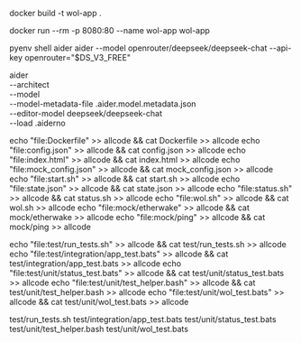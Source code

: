 docker build -t wol-app .

docker run --rm -p 8080:80 --name wol-app wol-app

pyenv shell aider
aider --model openrouter/deepseek/deepseek-chat --api-key openrouter="$DS_V3_FREE"

aider \
  --architect  \
  --model  \
  --model-metadata-file .aider.model.metadata.json \
  --editor-model deepseek/deepseek-chat \
  --load .aiderno

echo "file:Dockerfile" >> allcode && cat Dockerfile >> allcode
echo "file:config.json" >> allcode && cat config.json >> allcode
echo "file:index.html" >> allcode && cat index.html >> allcode
echo "file:mock_config.json" >> allcode && cat mock_config.json >> allcode
echo "file:start.sh" >> allcode && cat start.sh >> allcode
echo "file:state.json" >> allcode && cat state.json >> allcode
echo "file:status.sh" >> allcode && cat status.sh >> allcode
echo "file:wol.sh" >> allcode && cat wol.sh >> allcode
echo "file:mock/etherwake" >> allcode && cat mock/etherwake >> allcode
echo "file:mock/ping" >> allcode && cat mock/ping >> allcode

echo "file:test/run_tests.sh" >> allcode && cat test/run_tests.sh >> allcode
echo "file:test/integration/app_test.bats" >> allcode && cat test/integration/app_test.bats >> allcode
echo "file:test/unit/status_test.bats" >> allcode && cat test/unit/status_test.bats >> allcode
echo "file:test/unit/test_helper.bash" >> allcode && cat test/unit/test_helper.bash >> allcode
echo "file:test/unit/wol_test.bats" >> allcode && cat test/unit/wol_test.bats >> allcode

test/run_tests.sh
test/integration/app_test.bats
test/unit/status_test.bats
test/unit/test_helper.bash
test/unit/wol_test.bats